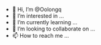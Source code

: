 - 👋 Hi, I’m @Oolongq
- 👀 I’m interested in ...
- 🌱 I’m currently learning ...
- 💞️ I’m looking to collaborate on ...
- 📫 How to reach me ...

<!---
Oolongq/Oolongq is a ✨ special ✨ repository because its `README.md` (this file) appears on your GitHub profile.
You can click the Preview link to take a look at your changes.
--->
